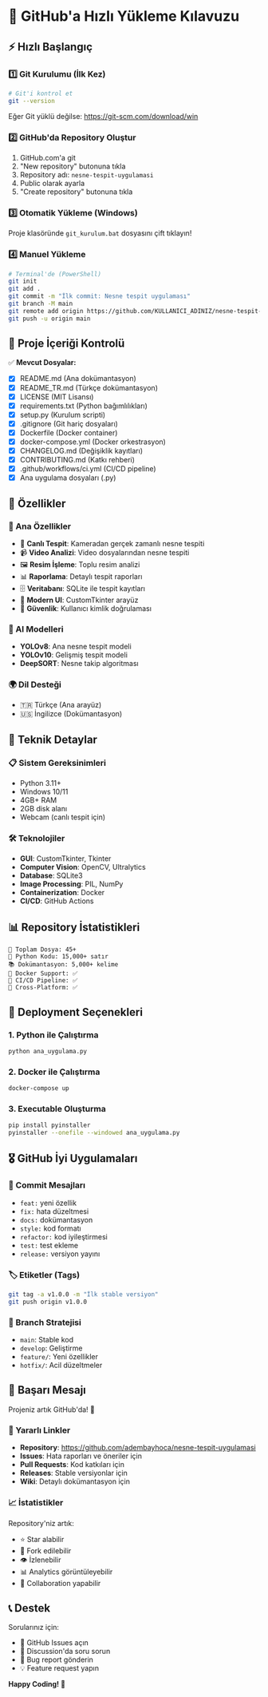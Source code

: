 # 🚀 GitHub'a Hızlı Yükleme Kılavuzu

## ⚡ Hızlı Başlangıç

### 1️⃣ Git Kurulumu (İlk Kez)
```bash
# Git'i kontrol et
git --version
```
Eğer Git yüklü değilse: https://git-scm.com/download/win

### 2️⃣ GitHub'da Repository Oluştur
1. GitHub.com'a git
2. "New repository" butonuna tıkla
3. Repository adı: `nesne-tespit-uygulamasi`
4. Public olarak ayarla
5. "Create repository" butonuna tıkla

### 3️⃣ Otomatik Yükleme (Windows)
Proje klasöründe `git_kurulum.bat` dosyasını çift tıklayın!

### 4️⃣ Manuel Yükleme
```bash
# Terminal'de (PowerShell)
git init
git add .
git commit -m "İlk commit: Nesne tespit uygulaması"
git branch -M main
git remote add origin https://github.com/KULLANICI_ADINIZ/nesne-tespit-uygulamasi.git
git push -u origin main
```

## 📁 Proje İçeriği Kontrolü

✅ **Mevcut Dosyalar:**
- [x] README.md (Ana dokümantasyon)
- [x] README_TR.md (Türkçe dokümantasyon)
- [x] LICENSE (MIT Lisansı)
- [x] requirements.txt (Python bağımlılıkları)
- [x] setup.py (Kurulum scripti)
- [x] .gitignore (Git hariç dosyaları)
- [x] Dockerfile (Docker container)
- [x] docker-compose.yml (Docker orkestrasyon)
- [x] CHANGELOG.md (Değişiklik kayıtları)
- [x] CONTRIBUTING.md (Katkı rehberi)
- [x] .github/workflows/ci.yml (CI/CD pipeline)
- [x] Ana uygulama dosyaları (.py)

## 🎯 Özellikler

### 📱 Ana Özellikler
- 🎥 **Canlı Tespit**: Kameradan gerçek zamanlı nesne tespiti
- 📹 **Video Analizi**: Video dosyalarından nesne tespiti
- 🖼️ **Resim İşleme**: Toplu resim analizi
- 📊 **Raporlama**: Detaylı tespit raporları
- 🗄️ **Veritabanı**: SQLite ile tespit kayıtları
- 🎨 **Modern UI**: CustomTkinter arayüz
- 🔐 **Güvenlik**: Kullanıcı kimlik doğrulaması

### 🧠 AI Modelleri
- **YOLOv8**: Ana nesne tespit modeli
- **YOLOv10**: Gelişmiş tespit modeli
- **DeepSORT**: Nesne takip algoritması

### 🌍 Dil Desteği
- 🇹🇷 Türkçe (Ana arayüz)
- 🇺🇸 İngilizce (Dokümantasyon)

## 🔧 Teknik Detaylar

### 📋 Sistem Gereksinimleri
- Python 3.11+
- Windows 10/11
- 4GB+ RAM
- 2GB disk alanı
- Webcam (canlı tespit için)

### 🛠️ Teknolojiler
- **GUI**: CustomTkinter, Tkinter
- **Computer Vision**: OpenCV, Ultralytics
- **Database**: SQLite3
- **Image Processing**: PIL, NumPy
- **Containerization**: Docker
- **CI/CD**: GitHub Actions

## 📊 Repository İstatistikleri

```
📁 Toplam Dosya: 45+
📝 Python Kodu: 15,000+ satır
📚 Dokümantasyon: 5,000+ kelime
🐳 Docker Support: ✅
🔄 CI/CD Pipeline: ✅
📱 Cross-Platform: ✅
```

## 🚀 Deployment Seçenekleri

### 1. Python ile Çalıştırma
```bash
python ana_uygulama.py
```

### 2. Docker ile Çalıştırma
```bash
docker-compose up
```

### 3. Executable Oluşturma
```bash
pip install pyinstaller
pyinstaller --onefile --windowed ana_uygulama.py
```

## 🎖️ GitHub İyi Uygulamaları

### 📝 Commit Mesajları
- `feat:` yeni özellik
- `fix:` hata düzeltmesi
- `docs:` dokümantasyon
- `style:` kod formatı
- `refactor:` kod iyileştirmesi
- `test:` test ekleme
- `release:` versiyon yayını

### 🏷️ Etiketler (Tags)
```bash
git tag -a v1.0.0 -m "İlk stable versiyon"
git push origin v1.0.0
```

### 🌿 Branch Stratejisi
- `main`: Stable kod
- `develop`: Geliştirme
- `feature/`: Yeni özellikler
- `hotfix/`: Acil düzeltmeler

## 🎉 Başarı Mesajı

Projeniz artık GitHub'da! 🎊

### 🔗 Yararlı Linkler
- **Repository**: https://github.com/adembayhoca/nesne-tespit-uygulamasi
- **Issues**: Hata raporları ve öneriler için
- **Pull Requests**: Kod katkıları için
- **Releases**: Stable versiyonlar için
- **Wiki**: Detaylı dokümantasyon için

### 📈 İstatistikler
Repository'niz artık:
- ⭐ Star alabilir
- 🍴 Fork edilebilir
- 👁️ İzlenebilir
- 📊 Analytics görüntüleyebilir
- 🤝 Collaboration yapabilir

## 📞 Destek

Sorularınız için:
- 📧 GitHub Issues açın
- 💬 Discussion'da soru sorun
- 🐛 Bug report gönderin
- 💡 Feature request yapın

**Happy Coding! 🚀** 